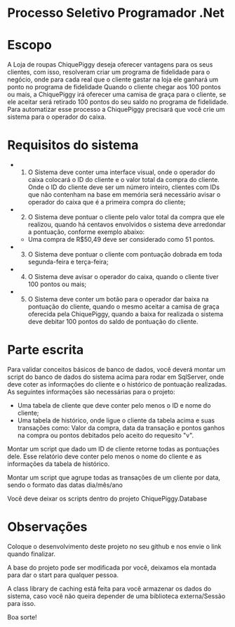 # Processo Seletivo Programador .Net

# Escopo

A Loja de roupas ChiquePiggy deseja oferecer vantagens para os seus clientes, com isso, resolveram criar um programa de fidelidade para o negócio, onde para cada real que o cliente gastar na loja ele ganhará um ponto no programa de fidelidade
Quando o cliente chegar aos 100 pontos ou mais, a ChiquePiggy irá oferecer uma camisa de graça para o cliente, se ele aceitar será retirado 100 pontos do seu saldo no programa de fidelidade.
Para automatizar esse processo a ChiquePiggy precisará que você crie um sistema para o operador do caixa.

# Requisitos do sistema

- 1) O Sistema deve conter uma interface visual, onde o operador do caixa colocará o ID do cliente e o valor total da compra do cliente. Onde o ID do cliente deve ser um número inteiro, clientes com IDs que não contenham na base em memória será necessário avisar o operador do caixa que é a primeira compra do cliente;
- 2) O Sistema deve pontuar o cliente pelo valor total da compra que ele realizou, quando há centavos envolvidos o sistema deve arredondar a pontuação, conforme exemplo abaixo:
  -    Uma compra de R$50,49 deve ser considerado como 51 pontos.
- 3) O Sistema deve pontuar o cliente com pontuação dobrada em toda segunda-feira e terça-feira;
- 4) O Sistema deve avisar o operador do caixa, quando o cliente tiver 100 pontos ou mais;
- 5) O Sistema deve conter um botão para o operador dar baixa na pontuação do cliente, quando o mesmo aceitar a camisa de graça oferecida pela ChiquePiggy, quando a baixa for realizada o sistema deve debitar 100 pontos do saldo de pontuação do cliente.

# Parte escrita

Para validar conceitos básicos de banco de dados, você deverá montar um script do banco de dados do sistema acima para rodar em SqlServer, onde deve coter as informações do cliente e o histórico de pontuação realizadas. As seguintes informações são necessárias para o projeto:
- Uma tabela de cliente que deve conter pelo menos o ID e nome do cliente;
- Uma tabela de histórico, onde ligue o cliente da tabela acima e suas transações como: Valor da compra, data da transação e pontos ganhos na compra ou pontos debitados pelo aceito do requesito "v".

Montar um script que dado um ID de cliente retorne todas as pontuações dele. Esse relatório deve conter pelo menos o nome do cliente e as informações da tabela de histórico.

Montar um script que agrupe todas as transações de um cliente por data, sendo o formato das datas dia/mês/ano

Você deve deixar os scripts dentro do projeto ChiquePiggy.Database

# Observações

Coloque o desenvolvimento deste projeto no seu github e nos envie o link quando finalizar.

A base do projeto pode ser modificada por você, deixamos ela montada para dar o start para qualquer pessoa.

A class library de caching está feita para você armazenar os dados do sistema, caso você não queira depender de uma biblioteca externa/Sessão para isso.

Boa sorte!
